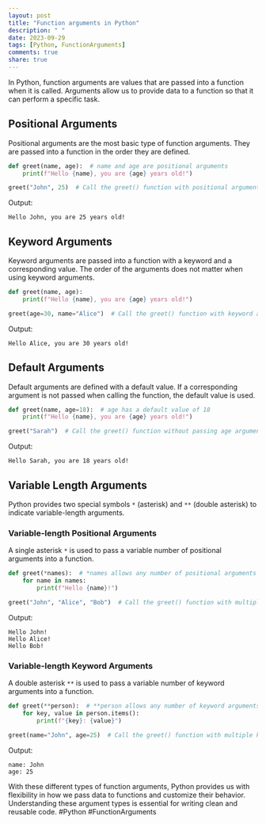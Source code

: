```yaml
---
layout: post
title: "Function arguments in Python"
description: " "
date: 2023-09-29
tags: [Python, FunctionArguments]
comments: true
share: true
---
```


In Python, function arguments are values that are passed into a function when it is called. Arguments allow us to provide data to a function so that it can perform a specific task.

## Positional Arguments
Positional arguments are the most basic type of function arguments. They are passed into a function in the order they are defined.

```python
def greet(name, age):  # name and age are positional arguments
    print(f"Hello {name}, you are {age} years old!")

greet("John", 25)  # Call the greet() function with positional arguments
```
Output:
```
Hello John, you are 25 years old!
```

## Keyword Arguments
Keyword arguments are passed into a function with a keyword and a corresponding value. The order of the arguments does not matter when using keyword arguments.

```python
def greet(name, age):
    print(f"Hello {name}, you are {age} years old!")

greet(age=30, name="Alice")  # Call the greet() function with keyword arguments
```
Output:
```
Hello Alice, you are 30 years old!
```

## Default Arguments
Default arguments are defined with a default value. If a corresponding argument is not passed when calling the function, the default value is used.

```python
def greet(name, age=18):  # age has a default value of 18
    print(f"Hello {name}, you are {age} years old!")

greet("Sarah")  # Call the greet() function without passing age argument
```
Output:
```
Hello Sarah, you are 18 years old!
```

## Variable Length Arguments
Python provides two special symbols `*` (asterisk) and `**` (double asterisk) to indicate variable-length arguments.

### Variable-length Positional Arguments
A single asterisk `*` is used to pass a variable number of positional arguments into a function.

```python
def greet(*names):  # *names allows any number of positional arguments
    for name in names:
        print(f"Hello {name}!")

greet("John", "Alice", "Bob")  # Call the greet() function with multiple positional arguments
```
Output:
```
Hello John!
Hello Alice!
Hello Bob!
```

### Variable-length Keyword Arguments
A double asterisk `**` is used to pass a variable number of keyword arguments into a function.

```python
def greet(**person):  # **person allows any number of keyword arguments
    for key, value in person.items():
        print(f"{key}: {value}")

greet(name="John", age=25)  # Call the greet() function with multiple keyword arguments
```
Output:
```
name: John
age: 25
```

With these different types of function arguments, Python provides us with flexibility in how we pass data to functions and customize their behavior. Understanding these argument types is essential for writing clean and reusable code. #Python #FunctionArguments